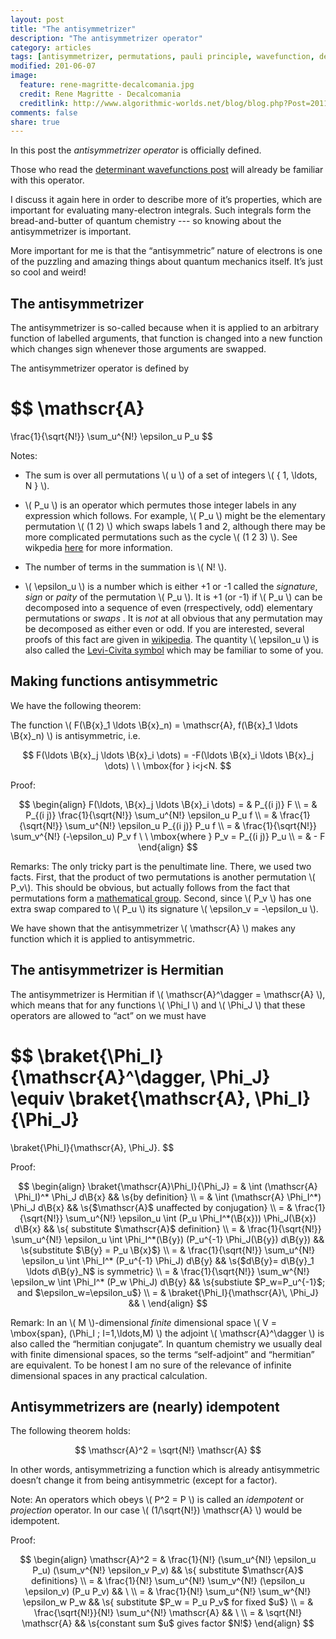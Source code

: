 ```yaml
---
layout: post
title: "The antisymmetrizer"
description: "The antisymmetrizer operator"
category: articles
tags: [antisymmetrizer, permutations, pauli principle, wavefunction, determinant]
modified: 201-06-07
image:
  feature: rene-magritte-decalcomania.jpg
  credit: Rene Magritte - Decalcomania
  creditlink: http://www.algorithmic-worlds.net/blog/blog.php?Post=20110201
comments: false
share: true
---
```


In this post the  _antisymmetrizer operator_ is officially defined.

Those who read the 
[determinant wavefunctions post](https://dylan.jayatilaka.net/articles/the-determinant-wavefunction/)
will already be familiar with this operator.

I discuss it again here in order to describe more of it’s properties, which are
important for evaluating many-electron integrals. Such integrals form the
bread-and-butter of quantum chemistry --- so knowing about the antisymmetrizer
is important.

More important for me is that the “antisymmetric” nature of electrons is one of
the puzzling and amazing things about quantum mechanics itself. It’s just so
cool and weird!

## The antisymmetrizer

The antisymmetrizer is so-called because when it is applied to an arbitrary
function of labelled arguments, that function is changed into a new function
which changes sign whenever those arguments are swapped.

The antisymmetrizer operator is defined by

$$
\mathscr{A}
=
\frac{1}{\sqrt{N!}} \sum_u^{N!} \epsilon_u P_u
$$

Notes:

- The sum is over all permutations \\( u \\) of a set of integers
  \\( \{ 1, \ldots, N \} \\).

- \\( P_u \\) is an operator which permutes those integer labels in any
  expression which follows. For example, \\( P_u \\) might be the elementary
  permutation \\( (1 2) \\) which swaps labels 1 and 2, although there
  may be more complicated permutations such as the cycle \\( (1 2 3) \\).
  See wikpedia [here](http://en.wikipedia.org/wiki/Permutation)
  for more information.

-  The number of terms in the summation is \\( N! \\).

- \\( \epsilon_u \\) is a number which is either +1 or -1 called the
  _signature_, _sign_ or _paity_ of the permutation \\( P_u \\). It
  is +1 (or -1) if \\( P_u \\) can be decomposed into a sequence of even
  (rrespectively, odd) elementary permutations or _swaps_ . It is _not_ at all
  obvious that any permutation may be decomposed as either even or odd.
  If you are interested, several proofs of this fact are given in
  [wikipedia](http://en.wikipedia.org/wiki/Parity_of_a_permutation).
  The quantity \\( \epsilon_u \\) is also called the
  [Levi-Civita symbol](http://en.wikipedia.org/wiki/Levi-Civita_symbol)
  which may be familiar to some of you.

## Making functions antisymmetric

We have the following theorem:

The function \\( F(\B{x}_1 \ldots \B{x}_n) = \mathscr{A}\, f(\B{x}_1 \ldots \B{x}_n) \\)
is antisymmetric, i.e.

$$
   F(\ldots \B{x}_j \ldots \B{x}_i \dots)
= -F(\ldots \B{x}_i \ldots \B{x}_j \dots)
\ \ \mbox{for } i<j<N.
$$

Proof:

$$
\begin{align}
F(\ldots, \B{x}_j \ldots \B{x}_i \dots)
= & P_{(i j)} F \\
= & P_{(i j)} \frac{1}{\sqrt{N!}} \sum_u^{N!} \epsilon_u P_u f \\
= & \frac{1}{\sqrt{N!}} \sum_u^{N!} \epsilon_u P_{(i j)} P_u f \\
= & \frac{1}{\sqrt{N!}} \sum_v^{N!} (-\epsilon_u) P_v f \ \ \mbox{where } P_v = P_{(i j)} P_u \\
= & - F
\end{align}
$$

Remarks: The only tricky part is the penultimate line. There, we used two
facts. First, that the product of two permutations is another permutation 
\\( P_v\\). This should be obvious, but actually follows from the fact that
permutations form a [mathematical group](http://en.wikipedia.org/wiki/Group_(mathematics)). 
Second, since \\( P_v \\) has one extra swap compared to \\( P_u \\) its
signature \\( \epsilon_v = -\epsilon_u \\).

We have shown that the antisymmetrizer \\( \mathscr{A} \\) makes any function
which it is applied to antisymmetric.

## The antisymmetrizer is Hermitian

The antisymmetrizer is Hermitian if \\( \mathscr{A}^\dagger = \mathscr{A} \\),
which means that for any functions \\( \Phi_I \\) and \\( \Phi_J \\)
that these operators are allowed to “act” on we must have

$$
\braket{\Phi_I}{\mathscr{A}^\dagger\, \Phi_J}
\equiv
\braket{\mathscr{A}\, \Phi_I}{\Phi_J}
=
\braket{\Phi_I}{\mathscr{A}\, \Phi_J}.
$$

Proof:

$$
\begin{align}
\braket{\mathscr{A}\Phi_I}{\Phi_J}
= &
\int
(\mathscr{A} \Phi_I)^* \Phi_J d\B{x}
&& \s{by definition}
\\
= &
\int
(\mathscr{A} \Phi_I^*) \Phi_J d\B{x}
&& \s{$\mathscr{A}$ unaffected by conjugation}
\\
= &
\frac{1}{\sqrt{N!}}
\sum_u^{N!} \epsilon_u
\int
(P_u \Phi_I^*(\B{x})) \Phi_J(\B{x}) d\B{x}
&& \s{ substitute $\mathscr{A}$ definition}
\\
= &
\frac{1}{\sqrt{N!}}
\sum_u^{N!} \epsilon_u
\int
\Phi_I^*(\B{y}) (P_u^{-1} \Phi_J(\B{y}) d\B{y})
&& \s{substitute $\B{y} = P_u \B{x}$}
\\
= &
\frac{1}{\sqrt{N!}}
\sum_u^{N!} \epsilon_u
\int
\Phi_I^* (P_u^{-1} \Phi_J) d\B{y}
&& \s{$d\B{y}= d\B{y}_1 \ldots d\B{y}_N$ is symmetric}
\\
= &
\frac{1}{\sqrt{N!}}
\sum_w^{N!} \epsilon_w
\int
\Phi_I^* (P_w \Phi_J) d\B{y}
&& \s{substiute $P_w=P_u^{-1}$; and $\epsilon_w=\epsilon_u$}
\\
= &
\braket{\Phi_I}{\mathscr{A}\, \Phi_J}
&& \
\end{align}
$$

Remark: In an \\( M \\)-dimensional *finite* dimensional space
\\( V = \mbox{span}\, (\Phi_I ; I=1,\ldots,M) \\) the adjoint
\\( \mathscr{A}^\dagger \\) is also called the “hermitian conjugate”.
In quantum chemistry we usually deal with finite dimensional spaces, so
the terms “self-adjoint” and “hermitian” are equivalent. To be honest
I am no sure of the relevance of infinite dimensional spaces
in any practical calculation.

## Antisymmetrizers are (nearly) idempotent

The following theorem holds:

$$
\mathscr{A}^2 = \sqrt{N!} \mathscr{A}
$$

In other words, antisymmetrizing a function which is already antisymmetric
doesn’t change it from being antisymmetric (except for a factor).

Note: An operators which obeys \\( P^2 = P \\) is called an *idempotent* or
*projection* operator. In our case \\( (1/\sqrt{N!}) \mathscr{A} \\) would be
idempotent.

Proof:

$$
\begin{align}
\mathscr{A}^2
= &
\frac{1}{N!}
(\sum_u^{N!} \epsilon_u P_u)
(\sum_v^{N!} \epsilon_v P_v)
&&
\s{ substitute $\mathscr{A}$ definitions}
\\
= &
\frac{1}{N!}
\sum_u^{N!}
\sum_v^{N!}
(\epsilon_u \epsilon_v) (P_u P_v)
&&
\
\\
= &
\frac{1}{N!}
\sum_u^{N!}
\sum_w^{N!} \epsilon_w P_w
&&
\s{ substitute $P_w = P_u P_v$ for fixed $u$}
\\
= &
\frac{\sqrt{N!}}{N!}
\sum_u^{N!} \mathscr{A}
&&
\
\\
= &
\sqrt{N!} \mathscr{A}
&&
\s{constant sum $u$ gives factor $N!$}
\end{align}
$$






